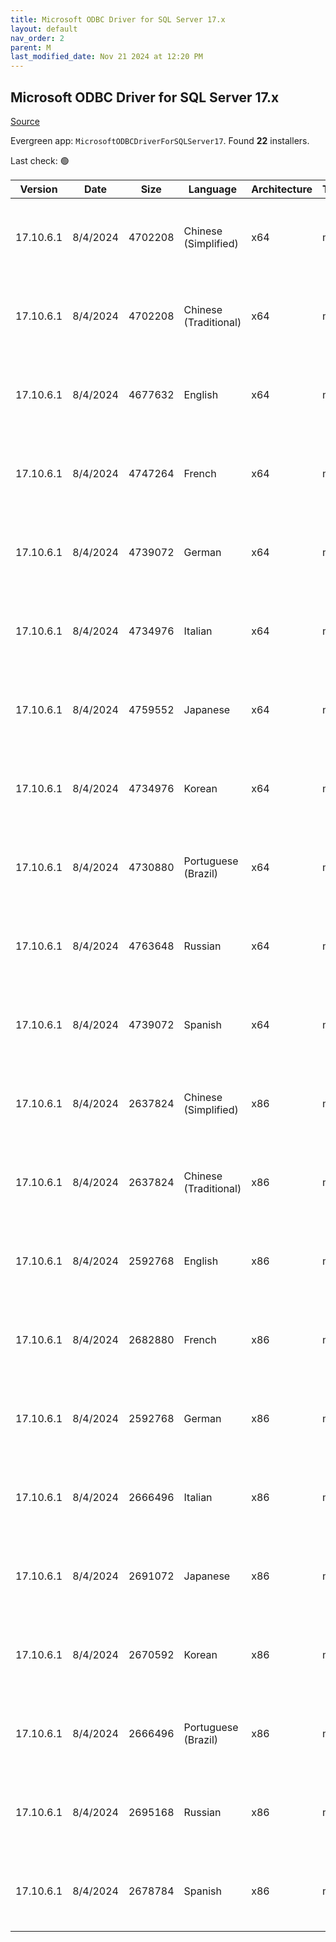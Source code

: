 ```yaml
---
title: Microsoft ODBC Driver for SQL Server 17.x
layout: default
nav_order: 2
parent: M
last_modified_date: Nov 21 2024 at 12:20 PM
---
```


## Microsoft ODBC Driver for SQL Server 17.x

[Source](https://learn.microsoft.com/en-us/sql/connect/odbc/download-odbc-driver-for-sql-server)

Evergreen app: `MicrosoftODBCDriverForSQLServer17`. Found **22** installers.

Last check: 🟢

| Version   | Date     | Size    | Language              | Architecture | Type | URI                                                                                                                                                                                                                                          |
| --------- | -------- | ------- | --------------------- | ------------ | ---- | -------------------------------------------------------------------------------------------------------------------------------------------------------------------------------------------------------------------------------------------- |
| 17.10.6.1 | 8/4/2024 | 4702208 | Chinese (Simplified)  | x64          | msi  | [https://download.microsoft.com/download/6/f/f/6ffefc73-39ab-4cc0-bb7c-4093d64c2669/zh-CN/17.10.6.1/x64/msodbcsql.msi](https://download.microsoft.com/download/6/f/f/6ffefc73-39ab-4cc0-bb7c-4093d64c2669/zh-CN/17.10.6.1/x64/msodbcsql.msi) |
| 17.10.6.1 | 8/4/2024 | 4702208 | Chinese (Traditional) | x64          | msi  | [https://download.microsoft.com/download/6/f/f/6ffefc73-39ab-4cc0-bb7c-4093d64c2669/zh-TW/17.10.6.1/x64/msodbcsql.msi](https://download.microsoft.com/download/6/f/f/6ffefc73-39ab-4cc0-bb7c-4093d64c2669/zh-TW/17.10.6.1/x64/msodbcsql.msi) |
| 17.10.6.1 | 8/4/2024 | 4677632 | English               | x64          | msi  | [https://download.microsoft.com/download/6/f/f/6ffefc73-39ab-4cc0-bb7c-4093d64c2669/en-US/17.10.6.1/x64/msodbcsql.msi](https://download.microsoft.com/download/6/f/f/6ffefc73-39ab-4cc0-bb7c-4093d64c2669/en-US/17.10.6.1/x64/msodbcsql.msi) |
| 17.10.6.1 | 8/4/2024 | 4747264 | French                | x64          | msi  | [https://download.microsoft.com/download/6/f/f/6ffefc73-39ab-4cc0-bb7c-4093d64c2669/fr-FR/17.10.6.1/x64/msodbcsql.msi](https://download.microsoft.com/download/6/f/f/6ffefc73-39ab-4cc0-bb7c-4093d64c2669/fr-FR/17.10.6.1/x64/msodbcsql.msi) |
| 17.10.6.1 | 8/4/2024 | 4739072 | German                | x64          | msi  | [https://download.microsoft.com/download/6/f/f/6ffefc73-39ab-4cc0-bb7c-4093d64c2669/de-DE/17.10.6.1/x64/msodbcsql.msi](https://download.microsoft.com/download/6/f/f/6ffefc73-39ab-4cc0-bb7c-4093d64c2669/de-DE/17.10.6.1/x64/msodbcsql.msi) |
| 17.10.6.1 | 8/4/2024 | 4734976 | Italian               | x64          | msi  | [https://download.microsoft.com/download/6/f/f/6ffefc73-39ab-4cc0-bb7c-4093d64c2669/it-IT/17.10.6.1/x64/msodbcsql.msi](https://download.microsoft.com/download/6/f/f/6ffefc73-39ab-4cc0-bb7c-4093d64c2669/it-IT/17.10.6.1/x64/msodbcsql.msi) |
| 17.10.6.1 | 8/4/2024 | 4759552 | Japanese              | x64          | msi  | [https://download.microsoft.com/download/6/f/f/6ffefc73-39ab-4cc0-bb7c-4093d64c2669/ja-JP/17.10.6.1/x64/msodbcsql.msi](https://download.microsoft.com/download/6/f/f/6ffefc73-39ab-4cc0-bb7c-4093d64c2669/ja-JP/17.10.6.1/x64/msodbcsql.msi) |
| 17.10.6.1 | 8/4/2024 | 4734976 | Korean                | x64          | msi  | [https://download.microsoft.com/download/6/f/f/6ffefc73-39ab-4cc0-bb7c-4093d64c2669/ko-KR/17.10.6.1/x64/msodbcsql.msi](https://download.microsoft.com/download/6/f/f/6ffefc73-39ab-4cc0-bb7c-4093d64c2669/ko-KR/17.10.6.1/x64/msodbcsql.msi) |
| 17.10.6.1 | 8/4/2024 | 4730880 | Portuguese (Brazil)   | x64          | msi  | [https://download.microsoft.com/download/6/f/f/6ffefc73-39ab-4cc0-bb7c-4093d64c2669/pt-BR/17.10.6.1/x64/msodbcsql.msi](https://download.microsoft.com/download/6/f/f/6ffefc73-39ab-4cc0-bb7c-4093d64c2669/pt-BR/17.10.6.1/x64/msodbcsql.msi) |
| 17.10.6.1 | 8/4/2024 | 4763648 | Russian               | x64          | msi  | [https://download.microsoft.com/download/6/f/f/6ffefc73-39ab-4cc0-bb7c-4093d64c2669/ru-RU/17.10.6.1/x64/msodbcsql.msi](https://download.microsoft.com/download/6/f/f/6ffefc73-39ab-4cc0-bb7c-4093d64c2669/ru-RU/17.10.6.1/x64/msodbcsql.msi) |
| 17.10.6.1 | 8/4/2024 | 4739072 | Spanish               | x64          | msi  | [https://download.microsoft.com/download/6/f/f/6ffefc73-39ab-4cc0-bb7c-4093d64c2669/es-ES/17.10.6.1/x64/msodbcsql.msi](https://download.microsoft.com/download/6/f/f/6ffefc73-39ab-4cc0-bb7c-4093d64c2669/es-ES/17.10.6.1/x64/msodbcsql.msi) |
| 17.10.6.1 | 8/4/2024 | 2637824 | Chinese (Simplified)  | x86          | msi  | [https://download.microsoft.com/download/6/f/f/6ffefc73-39ab-4cc0-bb7c-4093d64c2669/zh-CN/17.10.6.1/x86/msodbcsql.msi](https://download.microsoft.com/download/6/f/f/6ffefc73-39ab-4cc0-bb7c-4093d64c2669/zh-CN/17.10.6.1/x86/msodbcsql.msi) |
| 17.10.6.1 | 8/4/2024 | 2637824 | Chinese (Traditional) | x86          | msi  | [https://download.microsoft.com/download/6/f/f/6ffefc73-39ab-4cc0-bb7c-4093d64c2669/zh-TW/17.10.6.1/x86/msodbcsql.msi](https://download.microsoft.com/download/6/f/f/6ffefc73-39ab-4cc0-bb7c-4093d64c2669/zh-TW/17.10.6.1/x86/msodbcsql.msi) |
| 17.10.6.1 | 8/4/2024 | 2592768 | English               | x86          | msi  | [https://download.microsoft.com/download/6/f/f/6ffefc73-39ab-4cc0-bb7c-4093d64c2669/en-US/17.10.6.1/x86/msodbcsql.msi](https://download.microsoft.com/download/6/f/f/6ffefc73-39ab-4cc0-bb7c-4093d64c2669/en-US/17.10.6.1/x86/msodbcsql.msi) |
| 17.10.6.1 | 8/4/2024 | 2682880 | French                | x86          | msi  | [https://download.microsoft.com/download/6/f/f/6ffefc73-39ab-4cc0-bb7c-4093d64c2669/fr-FR/17.10.6.1/x86/msodbcsql.msi](https://download.microsoft.com/download/6/f/f/6ffefc73-39ab-4cc0-bb7c-4093d64c2669/fr-FR/17.10.6.1/x86/msodbcsql.msi) |
| 17.10.6.1 | 8/4/2024 | 2592768 | German                | x86          | msi  | [https://download.microsoft.com/download/6/f/f/6ffefc73-39ab-4cc0-bb7c-4093d64c2669/en-US/17.10.6.1/x86/msodbcsql.msi](https://download.microsoft.com/download/6/f/f/6ffefc73-39ab-4cc0-bb7c-4093d64c2669/en-US/17.10.6.1/x86/msodbcsql.msi) |
| 17.10.6.1 | 8/4/2024 | 2666496 | Italian               | x86          | msi  | [https://download.microsoft.com/download/6/f/f/6ffefc73-39ab-4cc0-bb7c-4093d64c2669/it-IT/17.10.6.1/x86/msodbcsql.msi](https://download.microsoft.com/download/6/f/f/6ffefc73-39ab-4cc0-bb7c-4093d64c2669/it-IT/17.10.6.1/x86/msodbcsql.msi) |
| 17.10.6.1 | 8/4/2024 | 2691072 | Japanese              | x86          | msi  | [https://download.microsoft.com/download/6/f/f/6ffefc73-39ab-4cc0-bb7c-4093d64c2669/ja-JP/17.10.6.1/x86/msodbcsql.msi](https://download.microsoft.com/download/6/f/f/6ffefc73-39ab-4cc0-bb7c-4093d64c2669/ja-JP/17.10.6.1/x86/msodbcsql.msi) |
| 17.10.6.1 | 8/4/2024 | 2670592 | Korean                | x86          | msi  | [https://download.microsoft.com/download/6/f/f/6ffefc73-39ab-4cc0-bb7c-4093d64c2669/ko-KR/17.10.6.1/x86/msodbcsql.msi](https://download.microsoft.com/download/6/f/f/6ffefc73-39ab-4cc0-bb7c-4093d64c2669/ko-KR/17.10.6.1/x86/msodbcsql.msi) |
| 17.10.6.1 | 8/4/2024 | 2666496 | Portuguese (Brazil)   | x86          | msi  | [https://download.microsoft.com/download/6/f/f/6ffefc73-39ab-4cc0-bb7c-4093d64c2669/pt-BR/17.10.6.1/x86/msodbcsql.msi](https://download.microsoft.com/download/6/f/f/6ffefc73-39ab-4cc0-bb7c-4093d64c2669/pt-BR/17.10.6.1/x86/msodbcsql.msi) |
| 17.10.6.1 | 8/4/2024 | 2695168 | Russian               | x86          | msi  | [https://download.microsoft.com/download/6/f/f/6ffefc73-39ab-4cc0-bb7c-4093d64c2669/ru-RU/17.10.6.1/x86/msodbcsql.msi](https://download.microsoft.com/download/6/f/f/6ffefc73-39ab-4cc0-bb7c-4093d64c2669/ru-RU/17.10.6.1/x86/msodbcsql.msi) |
| 17.10.6.1 | 8/4/2024 | 2678784 | Spanish               | x86          | msi  | [https://download.microsoft.com/download/6/f/f/6ffefc73-39ab-4cc0-bb7c-4093d64c2669/es-ES/17.10.6.1/x86/msodbcsql.msi](https://download.microsoft.com/download/6/f/f/6ffefc73-39ab-4cc0-bb7c-4093d64c2669/es-ES/17.10.6.1/x86/msodbcsql.msi) |
